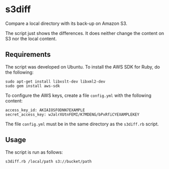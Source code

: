 s3diff
======

Compare a local directory with its back-up on Amazon S3.

The script just shows the differences. It does neither change the content on S3 nor the local content.

Requirements
------------

The script was developed on Ubuntu. To install the AWS SDK for Ruby, do the following:

    sudo apt-get install libxslt-dev libxml2-dev
    sudo gem install aws-sdk

To configure the AWS keys, create a file `config.yml` with the following content:

    access_key_id: AKIAIOSFODNN7EXAMPLE
    secret_access_key: wJalrXUtnFEMI/K7MDENG/bPxRfiCYEXAMPLEKEY

The file `config.yml` must be in the same directory as the `s3diff.rb` script.

Usage
-----

The script is run as follows:

    s3diff.rb /local/path s3://bucket/path
